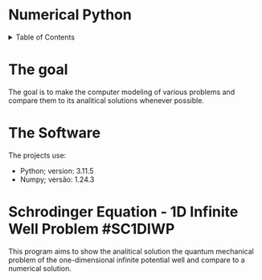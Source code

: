 
# Numerical Python

<details>
  <summary>Table of Contents</summary>
  <ol>
    <li><a href="#the-goal">The goal</a></li>
    <li><a href="#the-software">The Software</a></li>
    <li><a href="#Schrodinger-Equation---1D-Infinite-Well-Problem">Schrodinger Equation - 1D Infinite Well Problem</a></li>
  </ol>
</details>

# The goal
The goal is to make the computer modeling of various problems and compare them to its analitical solutions whenever possible.

# The Software
The projects use:
* Python; version: 3.11.5
* Numpy; versão: 1.24.3

# Schrodinger Equation - 1D Infinite Well Problem #SC1DIWP
This program aims to show the analitical solution the quantum mechanical problem of the one-dimensional infinite potential well and compare to a numerical solution.
